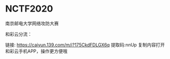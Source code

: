 # NCTF2020
南京邮电大学网络攻防大赛

和彩云分流：

链接: https://caiyun.139.com/m/i?175CkdFDLGX6q  提取码:nnUp  复制内容打开和彩云手机APP，操作更方便哦
